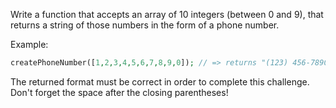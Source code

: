Write a function that accepts an array of 10 integers (between 0 and 9), that returns a string of those numbers in the form of a phone number.

Example:
```php
createPhoneNumber([1,2,3,4,5,6,7,8,9,0]); // => returns "(123) 456-7890"
```
The returned format must be correct in order to complete this challenge.
Don't forget the space after the closing parentheses!
